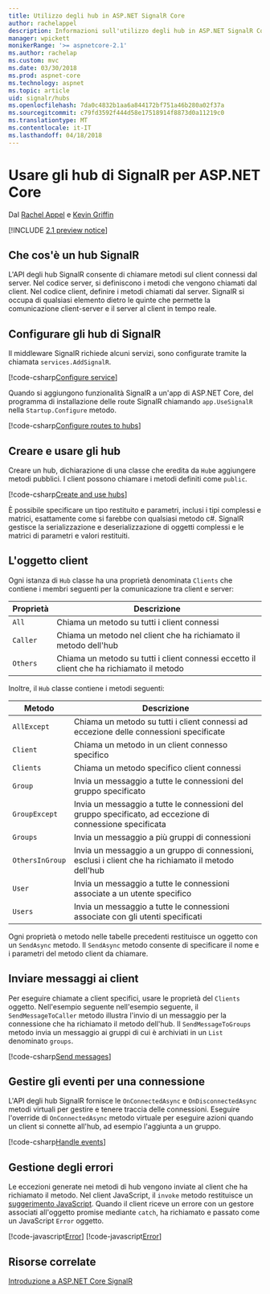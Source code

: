 ```yaml
---
title: Utilizzo degli hub in ASP.NET SignalR Core
author: rachelappel
description: Informazioni sull'utilizzo degli hub in ASP.NET SignalR Core.
manager: wpickett
monikerRange: '>= aspnetcore-2.1'
ms.author: rachelap
ms.custom: mvc
ms.date: 03/30/2018
ms.prod: aspnet-core
ms.technology: aspnet
ms.topic: article
uid: signalr/hubs
ms.openlocfilehash: 7da0c4832b1aa6a844172bf751a46b280a02f37a
ms.sourcegitcommit: c79fd3592f444d58e17518914f8873d0a11219c0
ms.translationtype: MT
ms.contentlocale: it-IT
ms.lasthandoff: 04/18/2018
---
```

# <a name="use-hubs-in-signalr-for-aspnet-core"></a>Usare gli hub di SignalR per ASP.NET Core

Dal [Rachel Appel](https://twitter.com/rachelappel) e [Kevin Griffin](https://twitter.com/1kevgriff)

[!INCLUDE [2.1 preview notice](~/includes/2.1.md)]

## <a name="what-is-a-signalr-hub"></a>Che cos'è un hub SignalR

L'API degli hub SignalR consente di chiamare metodi sul client connessi dal server. Nel codice server, si definiscono i metodi che vengono chiamati dal client. Nel codice client, definire i metodi chiamati dal server. SignalR si occupa di qualsiasi elemento dietro le quinte che permette la comunicazione client-server e il server al client in tempo reale.

## <a name="configure-signalr-hubs"></a>Configurare gli hub di SignalR

Il middleware SignalR richiede alcuni servizi, sono configurate tramite la chiamata `services.AddSignalR`.

[!code-csharp[Configure service](hubs/sample/startup.cs?range=35)]

Quando si aggiungono funzionalità SignalR a un'app di ASP.NET Core, del programma di installazione delle route SignalR chiamando `app.UseSignalR` nella `Startup.Configure` metodo.

[!code-csharp[Configure routes to hubs](hubs/sample/startup.cs?range=55-58)]

## <a name="create-and-use-hubs"></a>Creare e usare gli hub

Creare un hub, dichiarazione di una classe che eredita da `Hub`e aggiungere metodi pubblici. I client possono chiamare i metodi definiti come `public`.

[!code-csharp[Create and use hubs](hubs/sample/chathub.cs?range=10-13)]

È possibile specificare un tipo restituito e parametri, inclusi i tipi complessi e matrici, esattamente come si farebbe con qualsiasi metodo c#. SignalR gestisce la serializzazione e deserializzazione di oggetti complessi e le matrici di parametri e valori restituiti.

## <a name="the-clients-object"></a>L'oggetto client

Ogni istanza di `Hub` classe ha una proprietà denominata `Clients` che contiene i membri seguenti per la comunicazione tra client e server:

| Proprietà | Descrizione |
| ------ | ----------- |
| `All` | Chiama un metodo su tutti i client connessi |
| `Caller` | Chiama un metodo nel client che ha richiamato il metodo dell'hub |
| `Others` | Chiama un metodo su tutti i client connessi eccetto il client che ha richiamato il metodo |

Inoltre, il `Hub` classe contiene i metodi seguenti:

| Metodo | Descrizione |
| ------ | ----------- |
| `AllExcept` | Chiama un metodo su tutti i client connessi ad eccezione delle connessioni specificate |
| `Client` | Chiama un metodo in un client connesso specifico |
| `Clients` | Chiama un metodo specifico client connessi |
| `Group` | Invia un messaggio a tutte le connessioni del gruppo specificato  |
| `GroupExcept` | Invia un messaggio a tutte le connessioni del gruppo specificato, ad eccezione di connessione specificata |
| `Groups` | Invia un messaggio a più gruppi di connessioni  |
| `OthersInGroup` | Invia un messaggio a un gruppo di connessioni, esclusi i client che ha richiamato il metodo dell'hub  |
| `User` | Invia un messaggio a tutte le connessioni associate a un utente specifico |
| `Users` | Invia un messaggio a tutte le connessioni associate con gli utenti specificati |

Ogni proprietà o metodo nelle tabelle precedenti restituisce un oggetto con un `SendAsync` metodo. Il `SendAsync` metodo consente di specificare il nome e i parametri del metodo client da chiamare.

## <a name="send-messages-to-clients"></a>Inviare messaggi ai client

Per eseguire chiamate a client specifici, usare le proprietà del `Clients` oggetto. Nell'esempio seguente nell'esempio seguente, il `SendMessageToCaller` metodo illustra l'invio di un messaggio per la connessione che ha richiamato il metodo dell'hub. Il `SendMessageToGroups` metodo invia un messaggio ai gruppi di cui è archiviati in un `List` denominato `groups`.

[!code-csharp[Send messages](hubs/sample/chathub.cs?range=15-24)]

## <a name="handle-events-for-a-connection"></a>Gestire gli eventi per una connessione

L'API degli hub SignalR fornisce le `OnConnectedAsync` e `OnDisconnectedAsync` metodi virtuali per gestire e tenere traccia delle connessioni. Eseguire l'override di `OnConnectedAsync` metodo virtuale per eseguire azioni quando un client si connette all'hub, ad esempio l'aggiunta a un gruppo.

[!code-csharp[Handle events](hubs/sample/chathub.cs?range=26-30)]

## <a name="handle-errors"></a>Gestione degli errori

Le eccezioni generate nei metodi di hub vengono inviate al client che ha richiamato il metodo. Nel client JavaScript, il `invoke` metodo restituisce un [suggerimento JavaScript](https://developer.mozilla.org/docs/Web/JavaScript/Guide/Using_promises). Quando il client riceve un errore con un gestore associati all'oggetto promise mediante `catch`, ha richiamato e passato come un JavaScript `Error` oggetto.

[!code-javascript[Error](hubs/sample/chat.js?range=20)]
[!code-javascript[Error](hubs/sample/chat.js?range=16-18)]

## <a name="related-resources"></a>Risorse correlate

[Introduzione a ASP.NET Core SignalR](xref:signalr/introduction)